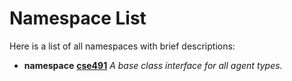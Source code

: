 
# Namespace List

Here is a list of all namespaces with brief descriptions:


* **namespace** [**cse491**](namespacecse491.md) _A base class interface for all agent types._     

